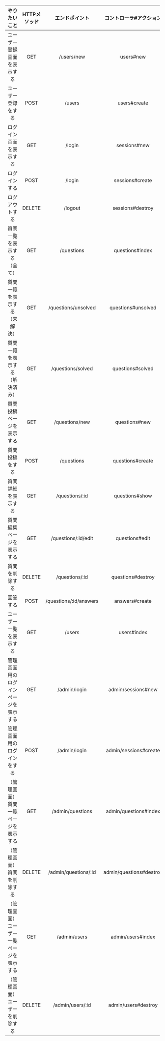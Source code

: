 | やりたいこと                             | HTTPメソッド | エンドポイント         | コントローラ#アクション | 
| :--------------------------------------: | :----------: | :--------------------: | :---------------------: | 
| ユーザー登録画面を表示する               | GET          | /users/new             | users#new               | 
| ユーザー登録をする                       | POST         | /users                 | users#create            | 
| ログイン画面を表示する                   | GET          | /login                 | sessions#new            | 
| ログインする                             | POST         | /login                 | sessions#create         | 
| ログアウトする                           | DELETE       | /logout                | sessions#destroy        | 
| 質問一覧を表示する（全て）               | GET          | /questions             | questions#index         | 
| 質問一覧を表示する（未解決）             | GET          | /questions/unsolved    | questions#unsolved      | 
| 質問一覧を表示する（解決済み）           | GET          | /questions/solved      | questions#solved        | 
| 質問投稿ページを表示する                 | GET          | /questions/new         | questions#new           | 
| 質問投稿をする                           | POST         | /questions             | questions#create        | 
| 質問詳細を表示する                       | GET          | /questions/:id         | questions#show          | 
| 質問編集ページを表示する                 | GET          | /questions/:id/edit    | questions#edit          | 
| 質問を削除する                           | DELETE       | /questions/:id         | questions#destroy       | 
| 回答する                                 | POST         | /questions/:id/answers | answers#create          | 
| ユーザー一覧を表示する                   | GET          | /users                 | users#index             | 
| 管理画面用のログインページを表示する     | GET          | /admin/login           | admin/sessions#new      | 
| 管理画面用のログインをする               | POST         | /admin/login           | admin/sessions#create   | 
| （管理画面）質問一覧ページを表示する     | GET          | /admin/questions       | admin/questions#index   | 
| （管理画面）質問を削除する               | DELETE       | /admin/questions/:id   | admin/questions#destroy | 
| （管理画面）ユーザー一覧ページを表示する | GET          | /admin/users           | admin/users#index       | 
| （管理画面）ユーザーを削除する           | DELETE       | /admin/users/:id       | admin/users#destroy     | 